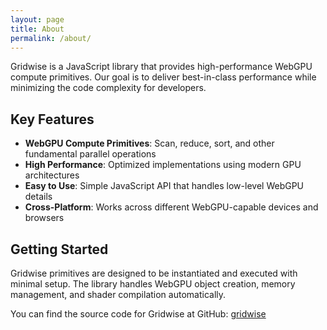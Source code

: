 ```yaml
---
layout: page
title: About
permalink: /about/
---
```


Gridwise is a JavaScript library that provides high-performance WebGPU compute primitives. Our goal is to deliver best-in-class performance while minimizing the code complexity for developers.

## Key Features

- **WebGPU Compute Primitives**: Scan, reduce, sort, and other fundamental parallel operations
- **High Performance**: Optimized implementations using modern GPU architectures
- **Easy to Use**: Simple JavaScript API that handles low-level WebGPU details
- **Cross-Platform**: Works across different WebGPU-capable devices and browsers

## Getting Started

Gridwise primitives are designed to be instantiated and executed with minimal setup. The library handles WebGPU object creation, memory management, and shader compilation automatically.

You can find the source code for Gridwise at GitHub:
[gridwise](https://github.com/gridwise-js/gridwise)
